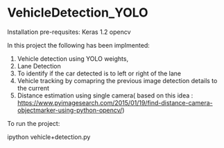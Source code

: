 # VehicleDetection_YOLO


Installation pre-requsites:
Keras 1.2
opencv

In this project the following has been implmented:
1. Vehicle detection using YOLO weights,
2. Lane Detection
3. To identify if the car detected is to left or right of the lane
4. Vehicle tracking by comapring the previous image detection details to the current
5. Distance estimation using single camera( based on this idea : https://www.pyimagesearch.com/2015/01/19/find-distance-camera-objectmarker-using-python-opencv/)

To run the project:

ipython vehicle+detection.py 
